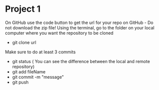 # Project 1

On GitHub use the code button to get the url for your repo on GitHub - Do not download the zip file!
Using the terminal, go to the folder on your local computer where you want the repository to be cloned
- git clone url


Make sure to do at least 3 commits 

- git status ( You can see the difference between the local and remote repository)
- git add fileName
- git commit -m "message"
- git push 
